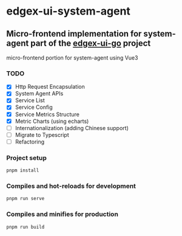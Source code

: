 # edgex-ui-system-agent

## Micro-frontend implementation for system-agent part of the [edgex-ui-go](https://github.com/edgexfoundry/edgex-ui-go) project

micro-frontend portion for system-agent using Vue3

### TODO

- [x] Http Request Encapsulation
- [x] System Agent APIs
- [x] Service List
- [x] Service Config
- [x] Service Metrics Structure
- [x] Metric Charts (using echarts)
- [ ] Internationalization (adding Chinese support)
- [ ] Migrate to Typescript
- [ ] Refactoring

### Project setup

``` bash
pnpm install
```

### Compiles and hot-reloads for development

``` bash
pnpm run serve
```

### Compiles and minifies for production

``` bash
pnpm run build
```
